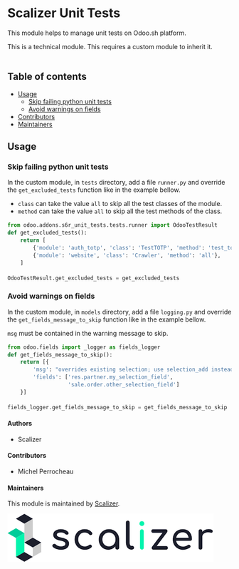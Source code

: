 Scalizer Unit Tests
===================

This module helps to manage unit tests on Odoo.sh platform.

This is a technical module. This requires a custom module to inherit it.
<br>
<br>

## Table of contents

* [Usage](#usage)
  * [Skip failing python unit tests](skip-failing-python-unit-tests)
  * [Avoid warnings on fields](avoid-warnings-on-fields)
* [Contributors](#contributors)
* [Maintainers](#maintainers)

## Usage

### Skip failing python unit tests

In the custom module, in `tests` directory, add a file `runner.py` and override the `get_excluded_tests` function like in the example bellow.

- `class` can take the value `all` to skip all the test classes of the module.
- `method` can take the value `all` to skip all the test methods of the class.

```python
from odoo.addons.s6r_unit_tests.tests.runner import OdooTestResult
def get_excluded_tests():
    return [
        {'module': 'auth_totp', 'class': 'TestTOTP', 'method': 'test_totp'},
        {'module': 'website', 'class': 'Crawler', 'method': 'all'},
    ]

OdooTestResult.get_excluded_tests = get_excluded_tests
```


### Avoid warnings on fields

In the custom module, in `models` directory, add a file `logging.py` and override the `get_fields_message_to_skip` function like in the example bellow.

`msg` must be contained in the warning message to skip. 

```python
from odoo.fields import _logger as fields_logger
def get_fields_message_to_skip():
    return [{
        'msg': "overrides existing selection; use selection_add instead",
        'fields': ['res.partner.my_selection_field',
                   'sale.order.other_selection_field']
    }]

fields_logger.get_fields_message_to_skip = get_fields_message_to_skip
```

#### Authors

* Scalizer

#### Contributors

* Michel Perrocheau

#### Maintainers

This module is maintained by [Scalizer](https://www.scalizer.fr).

![Scalizer](./static/description/logo.png)
